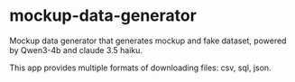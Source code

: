 # mockup-data-generator
Mockup data generator that generates mockup and fake dataset, powered by Qwen3-4b and claude 3.5 haiku.

This app provides multiple formats of downloading files: csv, sql, json.
